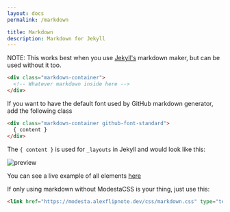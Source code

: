 ```yaml
---
layout: docs
permalink: /markdown

title: Markdown
description: Markdown for Jekyll
---
```


NOTE: This works best when you use [Jekyll's](https://jekyllrb.com/) markdown maker, but can be used without it too.
```html
<div class="markdown-container">
  <!-- Whatever markdown inside here -->
</div>
```

If you want to have the default font used by GitHub markdown generator, add the following class
```html
<div class="markdown-container github-font-standard">
  { content }
</div>
```

The `{ content }` is used for `_layouts` in Jekyll and would look like this:

![preview](https://i.alexflipnote.dev/c8cabd.png)

You can see a live example of all elements [here](examples/markdown)


If only using markdown without ModestaCSS is your thing, just use this:
```html
<link href="https://modesta.alexflipnote.dev/css/markdown.css" type="text/css" rel="stylesheet">
```
